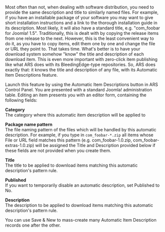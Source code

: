 Most often than not, when dealing with software distribution, you need to provide the same description and title to similarly named files. For example, if you have an installable package of your software you may want to give short installation instructions and a link to the thorough installation guide in its description. Most likely, it will also have a standard title, e.g. "com\_foobar for Joomla! 1.5". Traditionally, this is dealt with by copying the release items from one release to the next. However, this is the least convenient way to do it, as you have to copy items, edit them one by one and change the file or URL they point to. That takes time. What's better is to have your download system somehow "know" the title and description of each download item. This is even more important with zero-click item publishing like what ARS does with its BleedingEdge-type repositories. So, ARS does exactly that: it knows the title and description of any file, with its Automatic Item Descriptions feature.

Launch this feature by using the Automatic Item Descriptions button in ARS Control Panel. You are presented with a standard Joomla! administration table. Editing an item presents you with an editor form, containing the following fields:

**Category**  
The category where this automatic item description will be applied to

**Package name pattern**  
The file naming pattern of the files which will be handled by this automatic description. For example, if you type in `com_foobar-*.zip` all items whose File or URL field matches this pattern (e.g. com\_foobar-1.0.zip, com\_foobar-extras-1.0.zip) will be assigned the Title and Description provided below if these fields are not provided when you create them.

**Title**  
The title to be applied to download items matching this automatic description's pattern rule.

**Published**  
If you want to temporarily disable an automatic description, set Published to No.

**Description**  
The description to be applied to download items matching this automatic description's pattern rule.

You can use Save & New to mass-create many Automatic Item Description records one after the other.
